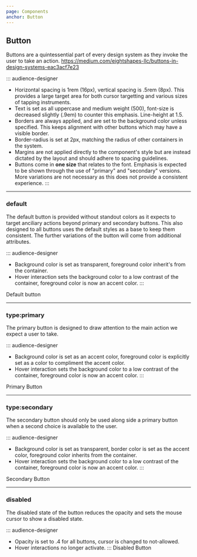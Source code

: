 ```yaml
---
page: Components
anchor: Button
---
```


## Button

Buttons are a quintessential part of every design system as they invoke the user to take an action. 
https://medium.com/eightshapes-llc/buttons-in-design-systems-eac3acf7e23

::: audience-designer
- Horizontal spacing is 1rem (16px), vertical spacing is .5rem (8px). This provides a large target area for both cursor targetting and various sizes of tapping instruments.
- Text is set as all uppercase and medium weight (500), font-size is decreased slightly (.9em) to counter this emphasis. Line-height at 1.5.
- Borders are always applied, and are set to the background color unless specified. This keeps alignment with other buttons which may have a visible border.
- Border-radius is set at 2px, matching the radius of other containers in the system.
- Margins are not applied directly to the component's style but are instead dictated by the layout and should adhere to spacing guidelines.
- Buttons come in **one size** that relates to the font. Emphasis is expected to be shown through the use of "primary" and "secondary" versions. More variations are not necessary as this does not provide a consistent experience.
:::

___

### default
The default button is provided without standout colors as it expects to target anciliary actions beyond primary and secondary buttons. This also designed to all buttons uses the default styles as a base to keep them consistent. The further variations of the button will come from additional attributes.

::: audience-designer
- Background color is set as transparent, foreground color inherit's from the container.
- Hover interaction sets the background color to a low contrast of the container, foreground color is now an accent color.
:::

<blu-button selfdocument>Default button</blu-button>

---

### type:primary
The primary button is designed to draw attention to the main action we expect a user to take.

::: audience-designer
- Background color is set as an accent color, foreground color is explicitly set as a color to compliment the accent color.
- Hover interaction sets the background color to a low contrast of the container, foreground color is now an accent color.
:::

<blu-button selfdocument type="primary">Primary Button</blu-button>

---

### type:secondary
The secondary button should only be used along side a primary button when a second choice is available to the user.

::: audience-designer
- Background color is set as transparent, border color is set as the accent color, foreground color inherits from the container.
- Hover interaction sets the background color to a low contrast of the container, foreground color is now an accent color.
:::

<blu-button selfdocument type="secondary">Secondary Button</blu-button>

---

### disabled
The disabled state of the button reduces the opacity and sets the mouse cursor to show a disabled state.

::: audience-designer
- Opacity is set to .4 for all buttons, cursor is changed to not-allowed.
- Hover interactions no longer activate.
:::
<blu-button selfdocument disabled>Disabled Button</blu-button>

